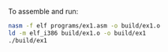 To assemble and run:
```bash
nasm -f elf programs/ex1.asm -o build/ex1.o
ld -m elf_i386 build/ex1.o -o build/ex1
./build/ex1
```
